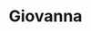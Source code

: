 ---
title: Giovanna
artigo: a
picture: /images/g/giovanna.jpg
background: /images/fundos/heartpoa2.jpg
style: style-verde2
description: De origem italiana...
full-description: De origem italiana, Giovanna é um dos nomes estrangeiros mais apreciado pelos brasileiros. O  seu significado é muito nobre, quer dizer presente de Deus. Ah, mas não se engane com a fofurisse das Gigis, pois costumam ser muito determinadas e um tanto controladoras. Com um senso diplomático apurado, conquistam tudo aquilo que desejam, sempre usando o seu jeito único de ser.
---